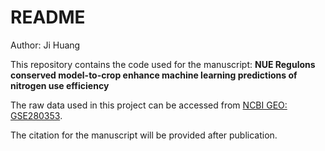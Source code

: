 # README

Author: Ji Huang

This repository contains the code used for the manuscript:
**NUE Regulons conserved model-to-crop enhance machine learning predictions of nitrogen use efficiency**

The raw data used in this project can be accessed from [NCBI GEO: GSE280353](https://www.ncbi.nlm.nih.gov/geo/query/acc.cgi?acc=GSE280353).

The citation for the manuscript will be provided after publication.
